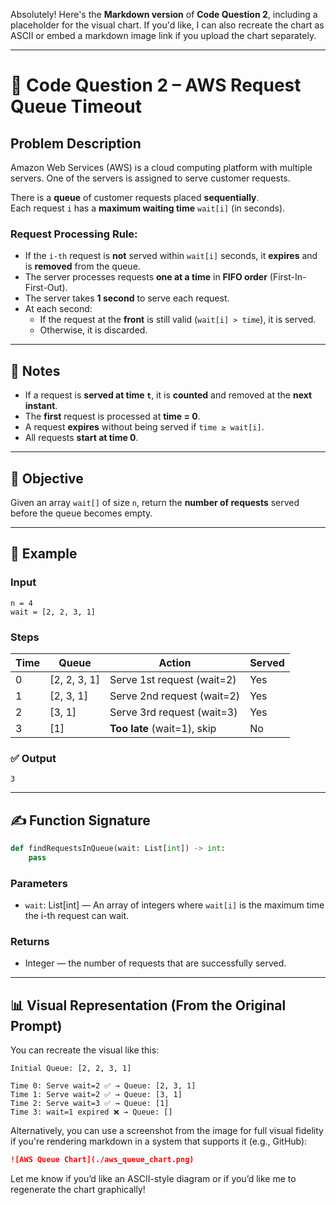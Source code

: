 Absolutely! Here's the **Markdown version** of **Code Question 2**, including a placeholder for the visual chart. If you'd like, I can also recreate the chart as ASCII or embed a markdown image link if you upload the chart separately.

---

# 📌 Code Question 2 – AWS Request Queue Timeout

## Problem Description

Amazon Web Services (AWS) is a cloud computing platform with multiple servers. One of the servers is assigned to serve customer requests.

There is a **queue** of customer requests placed **sequentially**.  
Each request `i` has a **maximum waiting time** `wait[i]` (in seconds).

### Request Processing Rule:

- If the `i-th` request is **not** served within `wait[i]` seconds, it **expires** and is **removed** from the queue.
- The server processes requests **one at a time** in **FIFO order** (First-In-First-Out).
- The server takes **1 second** to serve each request.
- At each second:
  - If the request at the **front** is still valid (`wait[i] > time`), it is served.
  - Otherwise, it is discarded.

---

## 📝 Notes

- If a request is **served at time `t`**, it is **counted** and removed at the **next instant**.
- The **first** request is processed at **time = 0**.
- A request **expires** without being served if `time ≥ wait[i]`.
- All requests **start at time 0**.

---

## 🎯 Objective

Given an array `wait[]` of size `n`, return the **number of requests** served before the queue becomes empty.

---

## 🧪 Example

### Input

```text
n = 4  
wait = [2, 2, 3, 1]
```

### Steps

| Time | Queue         | Action                        | Served |
|------|---------------|-------------------------------|--------|
| 0    | [2, 2, 3, 1]  | Serve 1st request (wait=2)     | Yes    |
| 1    | [2, 3, 1]     | Serve 2nd request (wait=2)     | Yes    |
| 2    | [3, 1]        | Serve 3rd request (wait=3)     | Yes    |
| 3    | [1]           | **Too late** (wait=1), skip    | No     |

### ✅ Output

```text
3
```

---

## ✍️ Function Signature

```python
def findRequestsInQueue(wait: List[int]) -> int:
    pass
```

### Parameters

- `wait`: List[int] — An array of integers where `wait[i]` is the maximum time the i-th request can wait.

### Returns

- Integer — the number of requests that are successfully served.

---

## 📊 Visual Representation (From the Original Prompt)

You can recreate the visual like this:

```
Initial Queue: [2, 2, 3, 1]

Time 0: Serve wait=2 ✅ → Queue: [2, 3, 1]
Time 1: Serve wait=2 ✅ → Queue: [3, 1]
Time 2: Serve wait=3 ✅ → Queue: [1]
Time 3: wait=1 expired ❌ → Queue: []
```

Alternatively, you can use a screenshot from the image for full visual fidelity if you're rendering markdown in a system that supports it (e.g., GitHub):

```markdown
![AWS Queue Chart](./aws_queue_chart.png)
```

Let me know if you’d like an ASCII-style diagram or if you’d like me to regenerate the chart graphically!